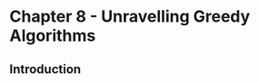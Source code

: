 Chapter 8 - Unravelling Greedy Algorithms
=========================================

Introduction
------------




